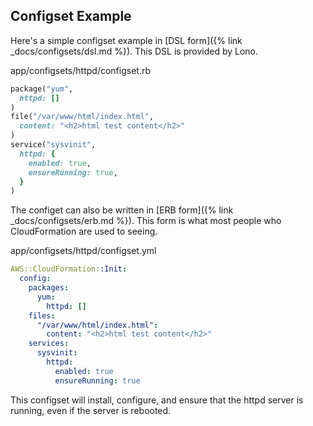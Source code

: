 ## Configset Example

Here's a simple configset example in [DSL form]({% link _docs/configsets/dsl.md %}). This DSL is provided by Lono. 

app/configsets/httpd/configset.rb

```ruby
package("yum",
  httpd: []
)
file("/var/www/html/index.html",
  content: "<h2>html test content</h2>"
)
service("sysvinit",
  httpd: {
    enabled: true,
    ensureRunning: true,
  }
)
```

The configet can also be written in [ERB form]({% link _docs/configsets/erb.md %}). This form is what most people who CloudFormation are used to seeing. 

app/configsets/httpd/configset.yml

```yaml
AWS::CloudFormation::Init:
  config:
    packages:
      yum:
        httpd: []
    files:
      "/var/www/html/index.html":
        content: "<h2>html test content</h2>"
    services:
      sysvinit:
        httpd:
          enabled: true
          ensureRunning: true
```

This configset will install, configure, and ensure that the httpd server is running, even if the server is rebooted.
